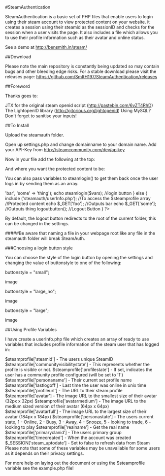#SteamAuthentication

SteamAuthentication is a basic set of PHP files that enable users to login using their steam account to view protected content on your website. it creates a session using their steamid as the sessionID and checks for the session when a user visits the page. It also includes a file which allows you to use their profile information such as their avatar and online status.

See a demo at http://bensmith.in/steam/

##Download

Please note the main repository is constantly being updated so may contain bugs and other bleeding edge risks. For a stable download please visit the releases page: https://github.com/SmItH197/SteamAuthentication/releases

##Foreword

Thanks goes to:

JTX for the original steam openid script (http://pastebin.com/6vZT4RhD)
The LightopenID library (http://gitorious.org/lightopenid)
Using MySQL? Don't forget to sanitise your inputs!

##To Install

Upload the steamauth folder.

Open up settings.php and change domainname to your domain name. Add your API-Key from http://steamcommunity.com/dev/apikey

Now in your file add the following at the top:

<?php

require 'steamauth/steamauth.php';

?>
And where you want the protected content to be:

<?php
if(!isset($_SESSION['steamid'])) {

    echo steamlogin(); //login button

}  else {

    include ('steamauth/userInfo.php'); //To access the $steamprofile array
    //Protected content

    logoutbutton(); //Logout Button
}     
?>
You can also pass variables to steamlogin() to get them back once the user logs in by sending them as an array.

<?php
if(!isset($_SESSION['steamid'])) {

    $vars = array('foo' => 'bar', 'some' => 'thing');
    echo steamlogin($vars); //login button

}  else {

    include ('steamauth/userInfo.php'); //To access the $steamprofile array
    //Protected content

    echo $_GET['foo']; //Outputs bar
    echo $_GET['some']; //Outputs thing

    logoutbutton(); //Logout Button
}     
?>
By default, the logout button redirects to the root of the current folder, this can be changed in the settings.

#####Be aware that naming a file in your webpage root like any file in the steamauth folder will break SteamAuth.

###Choosing a login button style

You can choose the style of the login button by opening the settings and changing the value of buttonstyle to one of the following:

buttonstyle = "small";

image

buttonstyle = "large_no";

image

buttonstyle = "large";

image

##Using Profile Variables

I have create a userInfo.php file which creates an array of ready to use variables that includes profile information of the steam user that has logged in:

$steamprofile['steamid'] - The users unique SteamID
$steamprofile['communityvisibilitystate'] - This represents whether the profile is visible or not.
$steamprofile['profilestate'] - If set, indicates the user has a community profile configured (will be set to '1')
$steamprofile['personaname'] - Their current set profile name
$steamprofile['lastlogoff'] - Last time the user was online in unix time
$steamprofile['profileurl'] - The URL to their steam profile
$steamprofile['avatar'] - The image URL to the smallest size of their avatar (32px x 32px)
$steamprofile['avatarmedium'] - The image URL to the medium sized version of their avatar (64px x 64px)
$steamprofile['avatarfull'] - The image URL to the largest size of their avatar (184px x 184px)
$steamprofile['personastate'] - The users current state, 1 - Online, 2 - Busy, 3 - Away, 4 - Snooze, 5 - looking to trade, 6 - looking to play
$steamprofile['realname'] - Get the real name
$steamprofile['primaryclanid'] - The users primary group
$steamprofile['timecreated'] - When the account was created
$_SESSION['steam_uptodate'] - Set to false to refresh data from Steam
Please note that some of these variables may be unavailable for some users as it depends on their privacy settings.

For more help on laying out the document or using the $steamprofile variable see the example.php file!

